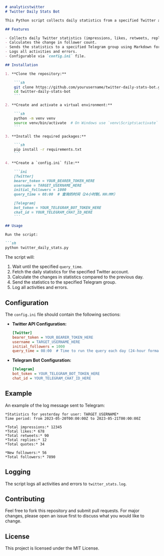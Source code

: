 ```markdown
# analyticstwitter
# Twitter Daily Stats Bot

This Python script collects daily statistics from a specified Twitter account and sends the results to a specified Telegram group using a bot. The script runs daily at a specified time and logs all activities.

## Features

- Collects daily Twitter statistics (impressions, likes, retweets, replies, quotes).
- Calculates the change in follower count.
- Sends the statistics to a specified Telegram group using Markdown format.
- Logs all activities and errors.
- Configurable via `config.ini` file.

## Installation

1. **Clone the repository:**

    ```sh
    git clone https://github.com/yourusername/twitter-daily-stats-bot.git
    cd twitter-daily-stats-bot
    ```

2. **Create and activate a virtual environment:**

    ```sh
    python -m venv venv
    source venv/bin/activate  # On Windows use `venv\Scripts\activate`
    ```

3. **Install the required packages:**

    ```sh
    pip install -r requirements.txt
    ```

4. **Create a `config.ini` file:**

    ```ini
    [Twitter]
    bearer_token = YOUR_BEARER_TOKEN_HERE
    username = TARGET_USERNAME_HERE
    initial_followers = 1000
    query_time = 08:00  # 查询的时间（24小时制，HH:MM）

    [Telegram]
    bot_token = YOUR_TELEGRAM_BOT_TOKEN_HERE
    chat_id = YOUR_TELEGRAM_CHAT_ID_HERE
    ```

## Usage

Run the script:

```sh
python twitter_daily_stats.py
```

The script will:

1. Wait until the specified `query_time`.
2. Fetch the daily statistics for the specified Twitter account.
3. Calculate the changes in statistics compared to the previous day.
4. Send the statistics to the specified Telegram group.
5. Log all activities and errors.

## Configuration

The `config.ini` file should contain the following sections:

- **Twitter API Configuration:**
  
    ```ini
    [Twitter]
    bearer_token = YOUR_BEARER_TOKEN_HERE
    username = TARGET_USERNAME_HERE
    initial_followers = 1000
    query_time = 08:00  # Time to run the query each day (24-hour format, HH:MM)
    ```

- **Telegram Bot Configuration:**
  
    ```ini
    [Telegram]
    bot_token = YOUR_TELEGRAM_BOT_TOKEN_HERE
    chat_id = YOUR_TELEGRAM_CHAT_ID_HERE
    ```

## Example

An example of the log message sent to Telegram:

```
*Statistics for yesterday for user: TARGET_USERNAME*
Time period: from 2023-05-20T00:00:00Z to 2023-05-21T00:00:00Z

*Total impressions:* 12345
*Total likes:* 678
*Total retweets:* 90
*Total replies:* 12
*Total quotes:* 34

*New followers:* 56
*Total followers:* 7890
```

## Logging

The script logs all activities and errors to `twitter_stats.log`.

## Contributing

Feel free to fork this repository and submit pull requests. For major changes, please open an issue first to discuss what you would like to change.

## License

This project is licensed under the MIT License.
```